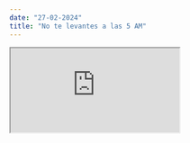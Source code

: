 ```yaml
---
date: "27-02-2024"
title: "No te levantes a las 5 AM"
---
```

<iframe src="https://www.youtube.com/embed/QxjqyvrsZeE" allowfullscreen></iframe>
